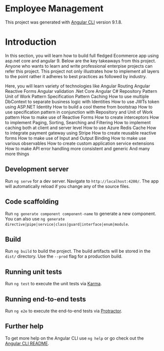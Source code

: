 # Employee Management 

This project was generated with [Angular CLI](https://github.com/angular/angular-cli) version 9.1.8.


# Introduction
In this section, you will learn how to build full fledged Ecommerce app using asp.net core and angular 9. Below are the key takeaways from this project. Anyone who wants to learn and write professional enterpise projects can refer this project. This project not only illustrates how to implement all layers to the point rather it adheres to best practices as followed by industry.

Here, you will learn variety of technologies like
Angular Routing
Angular Reactive Forms
Angular validation
.Net Core
Angular
C#
Repository Pattern
Unit of Work Pattern
Specification Pattern
Caching
How to use multiple DbContext to separate business logic with Identities
How to use JWTs token using ASP.NET Identity
How to build a cool theme from bootstrap
How to use specification pattern in conjunction with Repository and Unit of Work pattern
How to make use of Reactive Forms
How to create interceptors
How to implement Paging, Sorting, Searching and Filtering
How to implement caching both at client and server level
How to use Azure Redis Cache
How to integrate payment gateway using Stripe
How to create reusable reactive forms
How to make use of Input and Output Binding
How to make use various observables
How to create custom application service extensions
How to make API error handling more consistent and generic
And many more things

## Development server

Run `ng serve` for a dev server. Navigate to `http://localhost:4200/`. The app will automatically reload if you change any of the source files.

## Code scaffolding

Run `ng generate component component-name` to generate a new component. You can also use `ng generate directive|pipe|service|class|guard|interface|enum|module`.

## Build

Run `ng build` to build the project. The build artifacts will be stored in the `dist/` directory. Use the `--prod` flag for a production build.

## Running unit tests

Run `ng test` to execute the unit tests via [Karma](https://karma-runner.github.io).

## Running end-to-end tests

Run `ng e2e` to execute the end-to-end tests via [Protractor](http://www.protractortest.org/).

## Further help

To get more help on the Angular CLI use `ng help` or go check out the [Angular CLI README](https://github.com/angular/angular-cli/blob/master/README.md).
